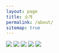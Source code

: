 ```yaml
---
layout: page
title: 소개
permalink: /about/
sitemap: true
---
```


<div class="center">
<a href="http://lezhin.com" target="_blank"><img src="{{ site.baseurl }}/assets/img/lezhin_100x29.png"/></a>
<a href="http://facebook.com/{{ facebook_username }}" target="_blank"><img src="{{ site.baseurl }}/assets/img/facebook_100x29.png"/></a>
<a href="http://twitter.com/{{ twitter_username }}" target="_blank"><img src="{{ site.baseurl }}/assets/img/twitter_100x29.png"/></a>
<a href="http://j.mp/lezhincomics_android" target="_blank"><img src="{{ site.baseurl }}/assets/img/googleplay_100x29.png"/></a>
<a href="http://j.mp/lezhincomics_ios" target="_blank"><img src="{{ site.baseurl }}/assets/img/appstore_100x29.png"/></a>
</div>
